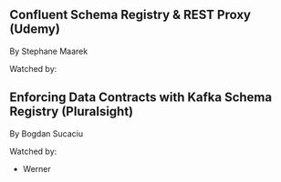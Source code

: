 ## Confluent Schema Registry & REST Proxy (Udemy)
By Stephane Maarek

Watched by:

## Enforcing Data Contracts with Kafka Schema Registry (Pluralsight)
By Bogdan Sucaciu

Watched by:
* Werner